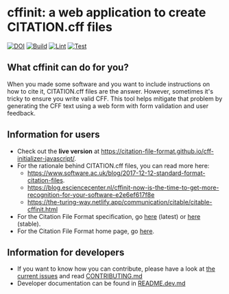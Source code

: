 # cffinit: a web application to create CITATION.cff files

[![DOI](https://zenodo.org/badge/DOI/10.5281/zenodo.1404735.svg)](https://doi.org/10.5281/zenodo.1404735) 
[![Build](https://github.com/citation-file-format/cff-initializer-javascript/actions/workflows/ghpages.yml/badge.svg)](https://github.com/citation-file-format/cff-initializer-javascript/actions/workflows/ghpages.yml)
[![Lint](https://github.com/citation-file-format/cff-initializer-javascript/actions/workflows/lint.yml/badge.svg)](https://github.com/citation-file-format/cff-initializer-javascript/actions/workflows/lint.yml)
[![Test](https://github.com/citation-file-format/cff-initializer-javascript/actions/workflows/test.yml/badge.svg)](https://github.com/citation-file-format/cff-initializer-javascript/actions/workflows/test.yml)

## What cffinit can do for you?

When you made some software and you want to include instructions on how to cite it, CITATION.cff files are the answer. However, sometimes it's tricky to ensure you write valid CFF. This tool helps mitigate that problem by generating the CFF text using a web form with form validation and user feedback.

## Information for users

- Check out the **live version** at <https://citation-file-format.github.io/cff-initializer-javascript/>.
- For the rationale behind CITATION.cff files, you can read more here:
  - <https://www.software.ac.uk/blog/2017-12-12-standard-format-citation-files>.
  - <https://blog.esciencecenter.nl/cffinit-now-is-the-time-to-get-more-recognition-for-your-software-e2e6ef617f8e>
  - <https://the-turing-way.netlify.app/communication/citable/citable-cffinit.html>
- For the Citation File Format specification, go [here](https://github.com/citation-file-format/citation-file-format) (latest) or [here](https://doi.org/10.5281/zenodo.1003149) (stable).
- For the Citation File Format home page, go [here](https://citation-file-format.github.io).

## Information for developers

- If you want to know how you can contribute, please have a look at [the current issues](https://github.com/citation-file-format/cff-initializer-javascript/issues) and read [CONTRIBUTING.md](CONTRIBUTING.md)
- Developer documentation can be found in [README.dev.md](README.dev.md)
